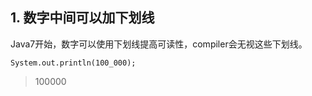 ## 1. 数字中间可以加下划线

Java7开始，数字可以使用下划线提高可读性，compiler会无视这些下划线。

`System.out.println(100_000);`

> 100000



